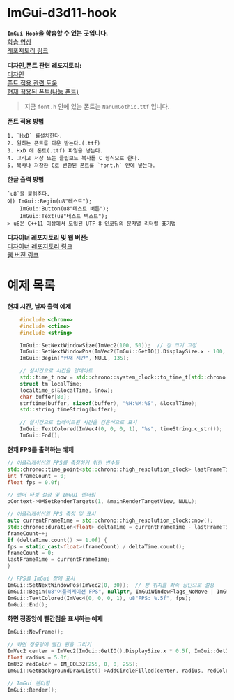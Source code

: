  # ImGui-d3d11-hook

**`ImGui Hook`을 학습할 수 있는 곳입니다.**  
[학습 영상](https://www.youtube.com/watch?v=4659KaH4ON8)  
[레포지토리 링크](https://github.com/rdbo/ImGui-DirectX-11-Kiero-Hook)  

**디자인,폰트 관련 레포지토리:**  
[디자인](https://github.com/GraphicsProgramming/dear-imgui-styles)  
[폰트 적용 관련 도움](https://dlemrcnd.tistory.com/650)  
[현재 적용된 폰트(나눔 폰트)](https://hangeul.naver.com/font)  
> 지금 `font.h` 안에 있는 폰트는 `NanumGothic.ttf` 입니다.

**폰트 적용 방법** 
```
1. `HxD` 를설치한다.
2. 원하는 폰트를 다운 받는다.(.ttf)
3. HxD 에 폰트(.ttf) 파일을 넣는다.
4. 그리고 저장 또는 클립보드 복사를 C 형식으로 한다.
5. 복사나 저장한 C로 변환된 폰트를 `font.h` 안에 넣는다.
```

**한글 출력 방법** 
```
`u8`을 붙혀준다.
예) ImGui::Begin(u8"테스트");
    ImGui::Button(u8"테스트 버튼");
    ImGui::Text(u8"테스트 텍스트");
> u8은 C++11 이상에서 도입된 UTF-8 인코딩의 문자열 리터럴 표기법    
```

**디자이너 레포지토리 및 웹 버전:**  
[디자이너 레포지토리 링크](https://github.com/Raais/ImStudio)  
[웹 버전 링크](https://raais.github.io/ImStudio)  

# 예제 목록
**현재 시간, 날짜 출력 예제** 
```cpp
    #include <chrono>
    #include <ctime>
    #include <string>

    ImGui::SetNextWindowSize(ImVec2(100, 50));  // 창 크기 고정
    ImGui::SetNextWindowPos(ImVec2(ImGui::GetIO().DisplaySize.x - 100, 0)); // 우측 상단에 위치하도록 설정
    ImGui::Begin("현재 시간", NULL, 135);

    // 실시간으로 시간을 업데이트
    std::time_t now = std::chrono::system_clock::to_time_t(std::chrono::system_clock::now());
    struct tm localTime;
    localtime_s(&localTime, &now);
    char buffer[80];
    strftime(buffer, sizeof(buffer), "%H:%M:%S", &localTime);
    std::string timeString(buffer);

    // 실시간으로 업데이트된 시간을 검은색으로 표시
    ImGui::TextColored(ImVec4(0, 0, 0, 1), "%s", timeString.c_str());
    ImGui::End();
```

**현재 FPS를 출력하는 예제** 
```cpp
// 어플리케이션의 FPS를 측정하기 위한 변수들
std::chrono::time_point<std::chrono::high_resolution_clock> lastFrameTime;
int frameCount = 0;
float fps = 0.0f;

// 렌더 타겟 설정 및 ImGui 렌더링
pContext->OMSetRenderTargets(1, &mainRenderTargetView, NULL);

// 어플리케이션의 FPS 측정 및 표시
auto currentFrameTime = std::chrono::high_resolution_clock::now();
std::chrono::duration<float> deltaTime = currentFrameTime - lastFrameTime;
frameCount++;
if (deltaTime.count() >= 1.0f) {
fps = static_cast<float>(frameCount) / deltaTime.count();
frameCount = 0;
lastFrameTime = currentFrameTime;
}

// FPS를 ImGui 창에 표시
ImGui::SetNextWindowPos(ImVec2(0, 30));  // 창 위치를 좌측 상단으로 설정
ImGui::Begin(u8"어플리케이션 FPS", nullptr, ImGuiWindowFlags_NoMove | ImGuiWindowFlags_NoResize | NULL | 129);
ImGui::TextColored(ImVec4(0, 0, 0, 1), u8"FPS: %.5f", fps);
ImGui::End();
```

**화면 정중앙에 빨간점을 표시하는 예제** 
```cpp
ImGui::NewFrame();

// 화면 정중앙에 빨간 원을 그리기
ImVec2 center = ImVec2(ImGui::GetIO().DisplaySize.x * 0.5f, ImGui::GetIO().DisplaySize.y * 0.5f);
float radius = 5.0f;
ImU32 redColor = IM_COL32(255, 0, 0, 255);
ImGui::GetBackgroundDrawList()->AddCircleFilled(center, radius, redColor);

// ImGui 렌더링
ImGui::Render();
```
